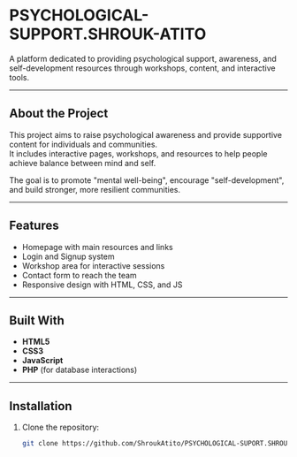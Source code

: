 # PSYCHOLOGICAL-SUPPORT.SHROUK-ATITO

A platform dedicated to providing psychological support, awareness, and self-development resources through workshops, content, and interactive tools.

---

##  About the Project
This project aims to raise psychological awareness and provide supportive content for individuals and communities.  
It includes interactive pages, workshops, and resources to help people achieve balance between mind and self.  

The goal is to promote "mental well-being", encourage "self-development", and build stronger, more resilient communities.

---

##  Features
- Homepage with main resources and links  
- Login and Signup system  
- Workshop area for interactive sessions  
- Contact form to reach the team  
- Responsive design with HTML, CSS, and JS  

---

##  Built With
- **HTML5**  
- **CSS3**  
- **JavaScript**  
- **PHP** (for database interactions)  

---

##  Installation
1. Clone the repository:
   ```bash
   git clone https://github.com/ShroukAtito/PSYCHOLOGICAL-SUPORT.SHROUK-ATITO.git
